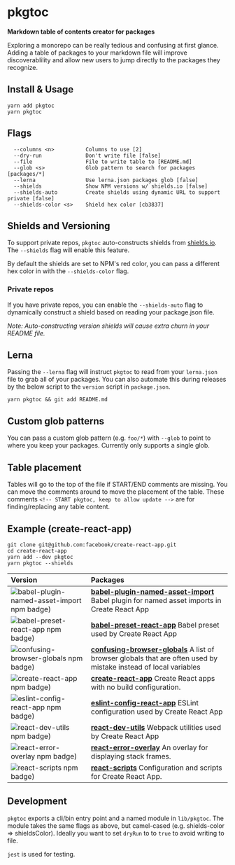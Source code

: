 # pkgtoc

**Markdown table of contents creator for packages**

Exploring a monorepo can be really tedious and confusing at first glance. Adding a table of packages to your markdown file will improve discoverablility and allow new users to jump directly to the packages they recognize.

## Install & Usage

```
yarn add pkgtoc
yarn pkgtoc
```

## Flags

```
  --columns <n>          Columns to use [2]
  --dry-run              Don't write file [false]
  --file                 File to write table to [README.md]
  --glob <s>             Glob pattern to search for packages [packages/*]
  --lerna                Use lerna.json packages glob [false]
  --shields              Show NPM versions w/ shields.io [false]
  --shields-auto         Create shields using dynamic URL to support private [false]
  --shields-color <s>    Shield hex color [cb3837]
```

## Shields and Versioning

To support private repos, `pkgtoc` auto-constructs shields from [shields.io](https://shields.io/#your-badge). The `--shields` flag will enable this feature.

By default the shields are set to NPM's red color, you can pass a different hex color in with the `--shields-color` flag.

### Private repos

If you have private repos, you can enable the `--shields-auto` flag to dynamically construct a shield based on reading your package.json file.

_Note: Auto-constructing version shields will cause extra churn in your README file._

## Lerna

Passing the `--lerna` flag will instruct `pkgtoc` to read from your `lerna.json` file to grab all of your packages. You can also automate this during releases by the below script to the `version` script in `package.json`.

```
yarn pkgtoc && git add README.md
```

## Custom glob patterns

You can pass a custom glob pattern (e.g. `foo/*`) with `--glob` to point to where you keep your packages. Currently only supports a single glob.

## Table placement

Tables will go to the top of the file if START/END comments are missing. You can move the comments around to move the placement of the table. These comments `<!-- START pkgtoc, keep to allow update -->` are for finding/replacing any table content.

## Example (create-react-app)

```
git clone git@github.com:facebook/create-react-app.git
cd create-react-app
yarn add --dev pkgtoc
yarn pkgtoc --shields
```

| Version                                                                                                                       | Packages                                                                                                                                                |
| :---------------------------------------------------------------------------------------------------------------------------- | :------------------------------------------------------------------------------------------------------------------------------------------------------ |
| ![babel-plugin-named-asset-import npm badge)](https://img.shields.io/npm/v/babel-plugin-named-asset-import.svg?colorB=cb3837) | **[babel-plugin-named-asset-import](packages/babel-plugin-named-asset-import)** Babel plugin for named asset imports in Create React App                |
| ![babel-preset-react-app npm badge)](https://img.shields.io/npm/v/babel-preset-react-app.svg?colorB=cb3837)                   | **[babel-preset-react-app](packages/babel-preset-react-app)** Babel preset used by Create React App                                                     |
| ![confusing-browser-globals npm badge)](https://img.shields.io/npm/v/confusing-browser-globals.svg?colorB=cb3837)             | **[confusing-browser-globals](packages/confusing-browser-globals)** A list of browser globals that are often used by mistake instead of local variables |
| ![create-react-app npm badge)](https://img.shields.io/npm/v/create-react-app.svg?colorB=cb3837)                               | **[create-react-app](packages/create-react-app)** Create React apps with no build configuration.                                                        |
| ![eslint-config-react-app npm badge)](https://img.shields.io/npm/v/eslint-config-react-app.svg?colorB=cb3837)                 | **[eslint-config-react-app](packages/eslint-config-react-app)** ESLint configuration used by Create React App                                           |
| ![react-dev-utils npm badge)](https://img.shields.io/npm/v/react-dev-utils.svg?colorB=cb3837)                                 | **[react-dev-utils](packages/react-dev-utils)** Webpack utilities used by Create React App                                                              |
| ![react-error-overlay npm badge)](https://img.shields.io/npm/v/react-error-overlay.svg?colorB=cb3837)                         | **[react-error-overlay](packages/react-error-overlay)** An overlay for displaying stack frames.                                                         |
| ![react-scripts npm badge)](https://img.shields.io/npm/v/react-scripts.svg?colorB=cb3837)                                     | **[react-scripts](packages/react-scripts)** Configuration and scripts for Create React App.                                                             |

## Development

`pkgtoc` exports a cli/bin entry point and a named module in `lib/pkgtoc`. The module takes the same flags as above, but camel-cased (e.g. shields-color => shieldsColor). Ideally you want to set `dryRun` to to `true` to avoid writing to file.

`jest` is used for testing.
